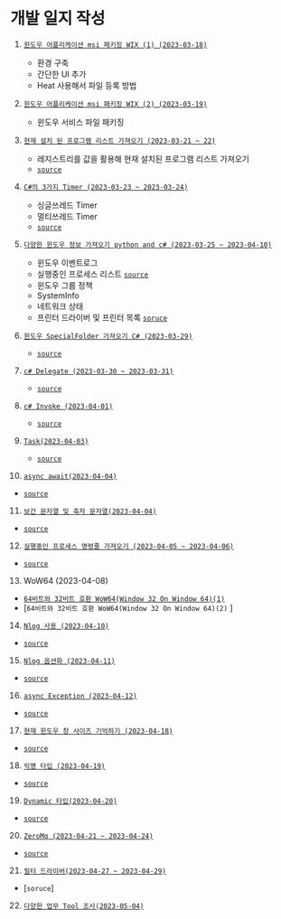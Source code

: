 # 개발 일지 작성

1. [`윈도우 어플리케이션 msi 패키징 WIX (1) (2023-03-18)`](https://ktn1075.tistory.com/40)
   - 환경 구축
   - 간단한 UI 추가
   - Heat 사용해서 파일 등록 방법
   
2. [`윈도우 어플리케이션 msi 패키징 WIX (2) (2023-03-19)`](https://ktn1075.tistory.com/41)
   - 윈도우 서비스 파일 패키징 

3. [`현재 설치 된 프로그램 리스트 가져오기 (2023-03-21 ~ 22)`](https://ktn1075.tistory.com/43)
   - 레지스트리를 값을 활용해 현재 설치된 프로그램 리스트 가져오기 
   - [`source`](https://github.com/ktn1075/study/tree/main/DevelopmentDiary/InstalledProgramList)
   
4. [`C#의 3가지 Timer (2023-03-23 ~ 2023-03-24)`](https://ktn1075.tistory.com/44)
    - 싱글쓰레드 Timer
    - 멀티쓰레드 Timer 
    - [`source`](https://github.com/ktn1075/study/tree/main/DevelopmentDiary/TimerStudy)
   
5. [`다양한 윈도우 정보 가져오기 python and c# (2023-03-25 ~ 2023-04-10)`](https://ktn1075.tistory.com/46)
   - 윈도우 이벤트로그
   - 실행중인 프로세스 리스트 [`source`](https://github.com/ktn1075/study/tree/main/DevelopmentDiary/ProcessListGet)
   - 윈도우 그룹 정책
   - SystemInfo 
   - 네트워크 상태 
   - 프린터 드라이버 및 프린터 목록 [`soruce`](https://github.com/ktn1075/study/tree/main/DevelopmentDiary/PrinterInfo)
  
6. [`윈도우 SpecialFolder 가져오기 C# (2023-03-29)`](https://ktn1075.tistory.com/48)
   - [`source`](https://github.com/ktn1075/study/tree/main/DevelopmentDiary/FileLog)

7. [`c# Delegate (2023-03-30 ~ 2023-03-31)`](https://ktn1075.tistory.com/49)
   - [`source`](https://github.com/ktn1075/study/tree/main/DevelopmentDiary/ExEelegate)
  
  
8. [`c# Invoke (2023-04-01)`](https://ktn1075.tistory.com/50)
   - [`source`](https://github.com/ktn1075/study/tree/main/DevelopmentDiary/ExInvoke)
   
9. [`Task(2023-04-03)`](https://ktn1075.tistory.com/51)
   - [`source`](https://github.com/ktn1075/study/tree/main/DevelopmentDiary/ExTask)
   
10. [`async await(2023-04-04)`](https://ktn1075.tistory.com/52)
   - [`source`](https://github.com/ktn1075/study/tree/main/DevelopmentDiary/DairyProject)
   
11. [`보간 문자열 및 축자 문자열(2023-04-04)`](https://ktn1075.tistory.com/53)
   - [`source`](https://github.com/ktn1075/study/tree/main/DevelopmentDiary/FormatString)

12. [`실행중인 프로세스 명령줄 가져오기 (2023-04-05 ~ 2023-04-06)`](https://ktn1075.tistory.com/54)
   - [`source`](https://github.com/ktn1075/study/tree/main/DevelopmentDiary/DairyProject)
   
13. WoW64 (2023-04-08)
   - [`64비트와 32비트 호환 WoW64(Window 32 On Window 64)(1)`](https://ktn1075.tistory.com/55)
   - [`64비트와 32비트 호환 WoW64(Window 32 On Window 64)(2)` ]

14. [`Nlog 사용 (2023-04-10)`](https://ktn1075.tistory.com/56)
   - [`source`](https://github.com/ktn1075/study/tree/main/DevelopmentDiary/ExNlog)

15. [`Nlog 옵션화 (2023-04-11)`](https://ktn1075.tistory.com/58)
   - [`source`](https://github.com/ktn1075/study/tree/main/DevelopmentDiary/ExNlog)
   
16. [`async Exception (2023-04-12)`](https://ktn1075.tistory.com/57)
   - [`source`](https://github.com/ktn1075/study/tree/main/DevelopmentDiary/DairyProject/ExException)

17. [`현재 윈도우 창 사이즈 기억하기 (2023-04-18)`](https://ktn1075.tistory.com/60)
   - [`source`](https://github.com/ktn1075/study/tree/main/DevelopmentDiary/DairyProject/WinSizeSav)
   
18. [`익명 타입 (2023-04-19)`](https://ktn1075.tistory.com/61)
   - [`source`](https://github.com/ktn1075/study/tree/main/DevelopmentDiary/DairyProject/ExAnonymous)
   
19. [`Dynamic 타입(2023-04-20)`](https://ktn1075.tistory.com/62)
   - [`source`](https://github.com/ktn1075/study/tree/main/DevelopmentDiary/DairyProject/ExDynamic)
20. [`ZeroMq (2023-04-21 ~ 2023-04-24)`](https://ktn1075.tistory.com/63)
   - [`source`](https://github.com/ktn1075/study/tree/main/DevelopmentDiary/ExZeroMq)


21. [`필터 드라이버(2023-04-27 ~ 2023-04-29)`](https://ktn1075.tistory.com/64)
   - [`soruce`]
22. [`다양한 업무 Tool 조사(2023-05-04)`]()
